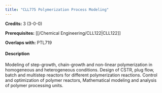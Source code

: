 ```yaml
---
title: "CLL775 Polymerization Process Modeling"
---
```

**Credits:** 3 (3-0-0)

**Prerequisites:** [[/Chemical Engineering/CLL122|CLL122]]

**Overlaps with:** PTL719

#### Description
Modeling of step-growth, chain-growth and non-linear polymerization in homogeneous and heterogeneous conditions. Design of CSTR, plug flow, batch and multistep reactors for different polymerization reactions. Control and optimization of polymer reactors, Mathematical modeling and analysis of polymer processing units.